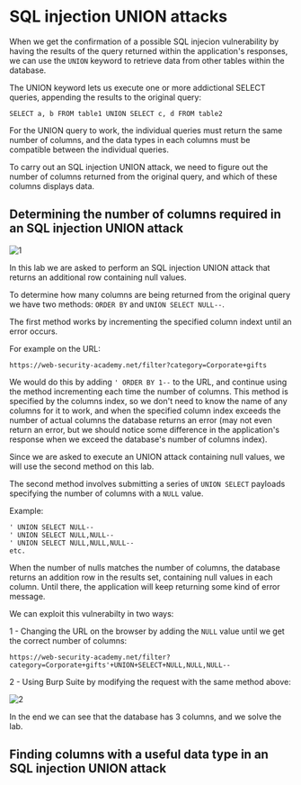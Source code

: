 <h1>SQL injection UNION attacks</h1>

When we get the confirmation of a possible SQL injecion vulnerability by having the results of the query returned within the application's responses, we can use the `UNION` keyword to retrieve data from other tables within the database.

The UNION keyword lets us execute one or more addictional SELECT queries, appending the results to the original query:

```
SELECT a, b FROM table1 UNION SELECT c, d FROM table2
```

For the UNION query to work, the individual queries must return the same number of columns, and the data types in each columns must be compatible between the individual queries.

To carry out an SQL injection UNION attack, we need to figure out the number of columns returned from the original query, and which of these columns displays data.

## Determining the number of columns required in an SQL injection UNION attack


![1](https://user-images.githubusercontent.com/57036558/76720663-5b3eee80-6735-11ea-9a42-b6a581acfdb8.png)

In this lab we are asked to perform an SQL injection UNION attack that returns an additional row containing null values.

To determine how many columns are being returned from the original query we have two methods: `ORDER BY` and `UNION SELECT NULL--`.

The first method works by incrementing the specified column indext until an error occurs.

For example on the URL:

```
https://web-security-academy.net/filter?category=Corporate+gifts
```

We would do this by adding `' ORDER BY 1--` to the URL, and continue using the method incrementing each time the number of columns. This method is specified by the columns index, so we don't need to know the name of any columns for it to work, and when the specified column index exceeds the number of actual columns the database returns an error (may not even return an error, but we should notice some difference in the application's response when we exceed the database's number of columns index).

Since we are asked to execute an UNION attack containing null values, we will use the second method on this lab.

The second method involves submitting a series of `UNION SELECT` payloads specifying the number of columns with a `NULL` value. 

Example:

```
' UNION SELECT NULL--
' UNION SELECT NULL,NULL--
' UNION SELECT NULL,NULL,NULL--
etc. 
```

When the number of nulls matches the number of columns, the database returns an addition row in the results set, containing null values in each column. Until there, the application will keep returning some kind of error message.

We can exploit this vulnerabilty in two ways:

1 - Changing the URL on the browser by adding the `NULL` value until we get the correct number of columns:

```
https://web-security-academy.net/filter?category=Corporate+gifts'+UNION+SELECT+NULL,NULL,NULL--
```

2 - Using Burp Suite by modifying the request with the same method above:

![2](https://user-images.githubusercontent.com/57036558/76721614-837c1c80-6738-11ea-90bf-599b3f01d0aa.png)

In the end we can see that the database has 3 columns, and we solve the lab.

## Finding columns with a useful data type in an SQL injection UNION attack

